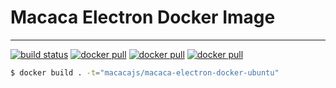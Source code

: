 # Macaca Electron Docker Image

---

[![build status][travis-image]][travis-url]
[![docker pull][docker-pull-image]][docker-url]
[![docker pull][docker-size-image]][docker-url]
[![docker pull][docker-layers-image]][docker-url]

[travis-image]: https://img.shields.io/travis/macacajs/macaca-electron-docker-ubuntu.svg?style=flat-square
[travis-url]: https://travis-ci.org/macacajs/macaca-electron-docker-ubuntu
[docker-pull-image]: https://img.shields.io/docker/pulls/macacajs/macaca-electron-docker-ubuntu.svg?style=flat-square&logo=dockbit
[docker-size-image]: https://img.shields.io/microbadger/image-size/macacajs/macaca-electron-docker-ubuntu.svg?style=flat-square&logo=dockbit
[docker-layers-image]: https://img.shields.io/microbadger/layers/macacajs/macaca-electron-docker-ubuntu.svg?style=flat-square&logo=dockbit
[docker-url]: https://hub.docker.com/r/macacajs/macaca-electron-docker-ubuntu/

```bash
$ docker build . -t="macacajs/macaca-electron-docker-ubuntu"
```
